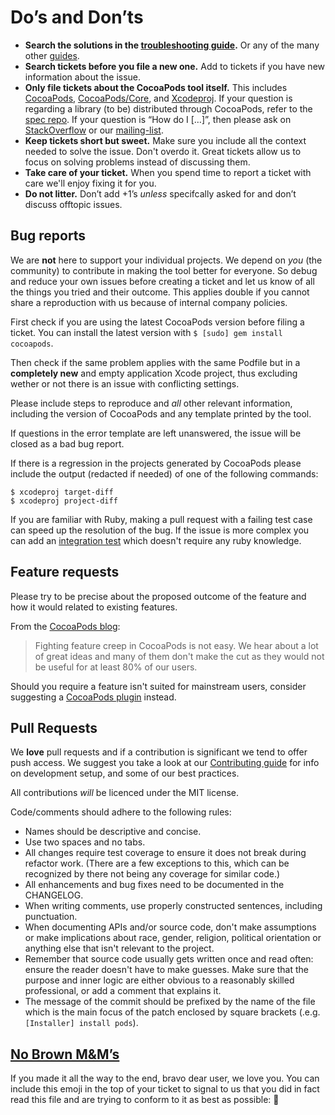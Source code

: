 # Do’s and Don’ts

* **Search the solutions in the [troubleshooting guide](http://guides.cocoapods.org/using/troubleshooting.html).** Or any of the many other [guides](http://guides.cocoapods.org).
* **Search tickets before you file a new one.** Add to tickets if you have new information about the issue.
* **Only file tickets about the CocoaPods tool itself.** This includes [CocoaPods](https://github.com/CocoaPods/CocoaPods/issues),
  [CocoaPods/Core](https://github.com/CocoaPods/Core/issues), and [Xcodeproj](https://github.com/CocoaPods/Xcodeproj/issues).
  If your question is regarding a library (to be) distributed through CocoaPods, refer to the [spec repo](https://github.com/CocoaPods/Specs).
  If your question is “How do I […]”, then please ask on [StackOverflow](http://stackoverflow.com/search?q=CocoaPods) or our [mailing-list](http://groups.google.com/group/cocoapods).
* **Keep tickets short but sweet.** Make sure you include all the context needed to solve the issue. Don't overdo it. Great tickets allow us to focus on solving problems instead of discussing them.
* **Take care of your ticket.** When you spend time to report a ticket with care we'll enjoy fixing it for you.
* **Do not litter.** Don’t add +1’s _unless_ specifcally asked for and don’t discuss offtopic issues.

## Bug reports

We are **not** here to support your individual projects. We depend on _you_ (the community)
to contribute in making the tool better for everyone. So debug and reduce your own issues
before creating a ticket and let us know of all the things you tried and their outcome.
This applies double if you cannot share a reproduction with us because of internal company
policies.

First check if you are using the latest CocoaPods version before filing a ticket.
You can install the latest version with `$ [sudo] gem install cocoapods`.

Then check if the same problem applies with the same Podfile but in a **completely new**
and empty application Xcode project, thus excluding wether or not there is an issue with
conflicting settings.

Please include steps to reproduce and _all_ other relevant information, including the
version of CocoaPods and any template printed by the tool.

If questions in the error template are left unanswered, the issue will be closed
as a bad bug report.

If there is a regression in the projects generated by CocoaPods please include
the output (redacted if needed) of one of the following commands:

```
$ xcodeproj target-diff
$ xcodeproj project-diff
```

If you are familiar with Ruby, making a pull request with a failing test case
can speed up the resolution of the bug. If the issue is more complex you can
add an [integration test](https://github.com/CocoaPods/cocoapods-integration-specs/)
which doesn't require any ruby knowledge.


## Feature requests

Please try to be precise about the proposed outcome of the feature and how it
would related to existing features.

From the [CocoaPods blog](http://blog.cocoapods.org/CocoaPods-0.28/):

> Fighting feature creep in CocoaPods is not easy. We hear about a lot of great ideas and many of them don't make the cut as they would not be useful for at least 80% of our users.

Should you require a feature isn't suited for mainstream users, consider suggesting a [CocoaPods plugin](http://blog.cocoapods.org/CocoaPods-0.28/) instead.


## Pull Requests

We **love** pull requests and if a contribution is significant we tend to offer
push access. We suggest you take a look at our [Contributing guide](http://guides.cocoapods.org/contributing/contribute-to-cocoapods.html) for info on development setup, and some of our best practices.

All contributions _will_ be licenced under the MIT license.

Code/comments should adhere to the following rules:

* Names should be descriptive and concise.
* Use two spaces and no tabs.
* All changes require test coverage to ensure it does not break during refactor
  work. (There are a few exceptions to this, which can be recognized by there
  not being any coverage for similar code.)
* All enhancements and bug fixes need to be documented in the CHANGELOG.
* When writing comments, use properly constructed sentences, including
  punctuation.
* When documenting APIs and/or source code, don't make assumptions or make
  implications about race, gender, religion, political orientation or anything
  else that isn't relevant to the project.
* Remember that source code usually gets written once and read often: ensure
  the reader doesn't have to make guesses. Make sure that the purpose and inner
  logic are either obvious to a reasonably skilled professional, or add a
  comment that explains it.
* The message of the commit should be prefixed by the name of the file which is
  the main focus of the patch enclosed by square brackets (.e.g. `[Installer]
  install pods`).


## [No Brown M&M’s](http://en.wikipedia.org/wiki/Van_Halen#Contract_riders)

If you made it all the way to the end, bravo dear user, we love you. You can include
this emoji in the top of your ticket to signal to us that you did in fact read this
file and are trying to conform to it as best as possible: 🌈
